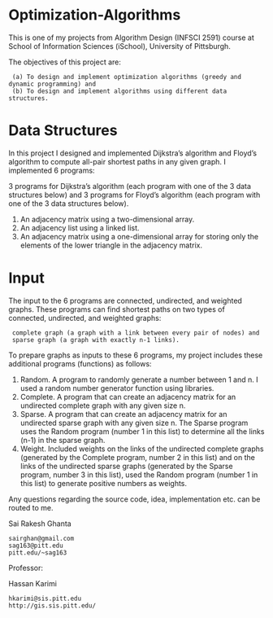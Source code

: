 # Optimization-Algorithms

This is one of my projects from Algorithm Design (INFSCI 2591) course at School of Information Sciences (iSchool), University of Pittsburgh. 

The objectives of this project are: 
     
     (a) To design and implement optimization algorithms (greedy and dynamic programming) and 
     (b) To design and implement algorithms using different data structures.

# Data Structures

In this project I designed and implemented Dijkstra’s algorithm and Floyd’s algorithm to compute all-pair shortest paths in any given graph. I implemented 6 programs: 

3 programs for Dijkstra’s algorithm (each program with one of the 3 data structures below) and 3 programs for Floyd’s algorithm (each program with one of the 3 data structures below).

1. An adjacency matrix using a two-dimensional array.
2. An adjacency list using a linked list.
3. An adjacency matrix using a one-dimensional array for storing only the elements of the lower triangle in the adjacency matrix.

# Input

The input to the 6 programs are connected, undirected, and weighted graphs. These programs can find shortest paths on two types of connected, undirected, and weighted graphs: 
      
     complete graph (a graph with a link between every pair of nodes) and 
     sparse graph (a graph with exactly n-1 links). 
     
To prepare graphs as inputs to these 6 programs, my project includes these additional programs (functions) as follows:

1. Random. A program to randomly generate a number between 1 and n. I used a random number generator function using libraries.
2. Complete. A program that can create an adjacency matrix for an undirected complete graph with any given size n.
3. Sparse. A program that can create an adjacency matrix for an undirected sparse graph with any given size n. The Sparse program uses the Random program (number 1 in this list) to determine all the links (n-1) in the sparse graph.
4. Weight. Included weights on the links of the undirected complete graphs (generated by the Complete program, number 2 in this list) and on the links of the undirected sparse graphs (generated by the Sparse program, number 3 in this list), used the Random program (number 1 in this list) to generate positive numbers as weights.


Any questions regarding the source code, idea, implementation etc. can be routed to me.

Sai Rakesh Ghanta

    sairghan@gmail.com
    sag163@pitt.edu
    pitt.edu/~sag163
    
Professor:

Hassan Karimi

    hkarimi@sis.pitt.edu
    http://gis.sis.pitt.edu/
